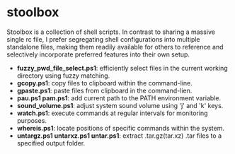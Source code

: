 # stoolbox
Stoolbox is a collection of shell scripts. In contrast to sharing a massive single rc file, I prefer segregating shell configurations into multiple standalone files, making them readily available for others to reference and selectively incorporate preferred features into their own setup.

- **fuzzy_pwd_file_select.ps1**: efficiently select files in the current working directory using fuzzy matching. 
- **gcopy.ps1**: copy files to clipboard within the command-line.
- **gpaste.ps1**: paste files from clipboard in the command-lien.
- **pau.ps1 pam.ps1**: add current path to the PATH environment variable.
- **sound_volume.ps1**: adjust system sound volume using 'j' and 'k' keys.
- **watch.ps1**: execute commands at regular intervals for monitoring purposes. 
- **whereis.ps1**: locate positions of specific commands within the system. 
- **untargz.ps1 untarxz.ps1 untar.ps1**: extract .tar.gz(tar.xz) .tar files to a specified output folder.
